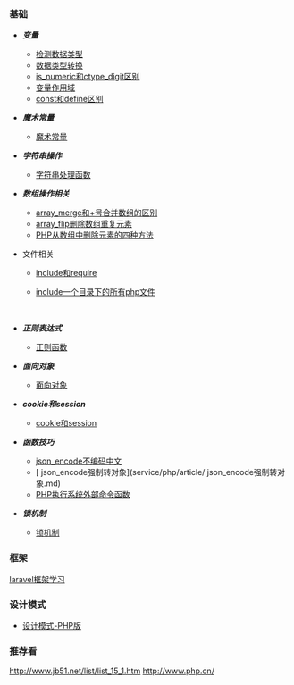 ### 基础

- ***变量***
  - [检测数据类型](service/php/article/检测数据类型.md)  
  - [数据类型转换](service/php/article/数据类型转换.md)  
  - [is_numeric和ctype_digit区别](service/php/article/is_numeric和ctype_digit区别.md)  
  - [变量作用域](service/php/article/php变量作用域.md)  
  - [const和define区别](service/php/article/const和define区别.md)  
- ***魔术常量***
  - [魔术常量](service/php/article/魔术常量.md) 
- ***字符串操作***
  - [字符串处理函数](service/php/article/String.md)  


- ***数组操作相关***

  - [array_merge和+号合并数组的区别](service/php/article/array_merge和+号合并数组的区别.md) 
  - [array_flip删除数组重复元素](service/php/article/array_flip删除数组重复元素.md)  
  - [PHP从数组中删除元素的四种方法](service/php/article/PHP从数组中删除元素的四种方法.md)  

- 文件相关

  - [include和require](service/php/article/include和require.md)  

  - [include一个目录下的所有php文件](service/php/article/include一个目录下的所有php文件.md)

    ​

- ***正则表达式***

  - [正则函数](service/php/article/RegExp.md)  

- ***面向对象***

  - [面向对象](service/php/article/面向对象.md)  

- ***cookie和session***

  - [cookie和session](service/php/article/cookie和session.md)  

- ***函数技巧***

  - [json_encode不编码中文](service/php/article/json_encode不编码中文.md)  
  - [ json_encode强制转对象](service/php/article/ json_encode强制转对象.md) 
  - [PHP执行系统外部命令函数](service/php/article/PHP执行系统外部命令函数.md)  

- ***锁机制***

  - [锁机制](service/php/article/锁机制.md)  

### 框架
[laravel框架学习](service/php/article/laravel框架学习.md)  


### 设计模式
- [设计模式-PHP版](service/php/article/设计模式.md)

### 推荐看
http://www.jb51.net/list/list_15_1.htm
http://www.php.cn/








